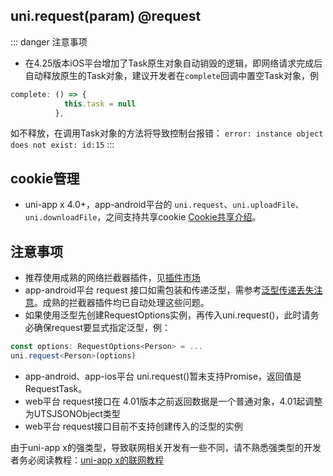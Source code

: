 ## uni.request(param) @request

<!-- UTSAPIJSON.request.description -->

<!-- UTSAPIJSON.request.compatibility -->

<!-- UTSAPIJSON.request.param -->

<!-- UTSAPIJSON.request.returnValue -->

::: danger 注意事项
- 在4.25版本iOS平台增加了Task原生对象自动销毁的逻辑，即网络请求完成后自动释放原生的Task对象，建议开发者在`complete`回调中置空Task对象，例

```typescript
complete: () => {
            this.task = null
          },
```

如不释放，在调用Task对象的方法将导致控制台报错：
`error: instance object does not exist: id:15`
:::


<!-- UTSAPIJSON.request.tutorial -->

<!-- UTSAPIJSON.request.example -->

## cookie管理
- uni-app x 4.0+，app-android平台的 `uni.request`、`uni.uploadFile`、`uni.downloadFile`，之间支持共享cookie [Cookie共享介绍](network-summarize.md)。

## 注意事项

* 推荐使用成熟的网络拦截器插件，见[插件市场](https://ext.dcloud.net.cn/search?q=%E7%BD%91%E7%BB%9C%E6%8B%A6%E6%88%AA%E5%99%A8&uni-appx=1)
* app-android平台 request 接口如需包装和传递泛型，需参考[泛型传递丢失注意](../plugin/uts-for-android.md#lost-generics)。成熟的拦截器插件均已自动处理这些问题。
* 如果使用泛型先创建RequestOptions实例，再传入uni.request()，此时请务必确保request要显式指定泛型，例：
```typescript
const options: RequestOptions<Person> = ...
uni.request<Person>(options)
```
* app-android、app-ios平台 uni.request()暂未支持Promise，返回值是RequestTask。
* web平台 request接口在 4.01版本之前返回数据是一个普通对象，4.01起调整为UTSJSONObject类型
* web平台 request接口目前不支持创建传入的泛型的实例

由于uni-app x的强类型，导致联网相关开发有一些不同，请不熟悉强类型的开发者务必阅读教程：[uni-app x的联网教程](../tutorial/request.md)

<!-- UTSAPIJSON.general_type.name -->

<!-- UTSAPIJSON.general_type.param -->
